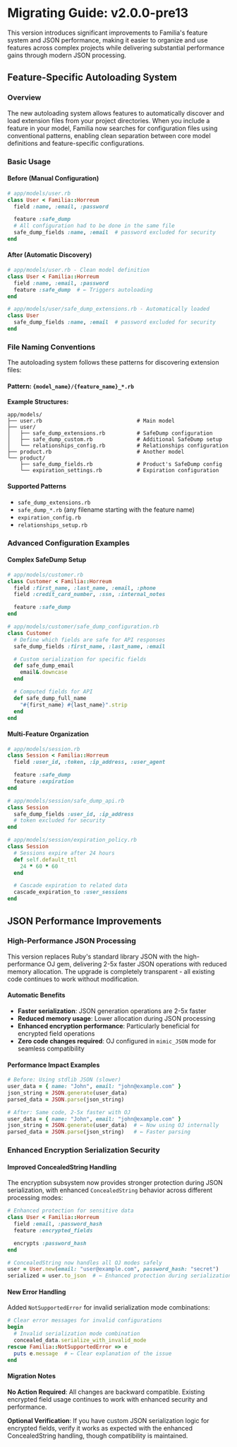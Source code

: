 # Migrating Guide: v2.0.0-pre13

This version introduces significant improvements to Familia's feature system and JSON performance, making it easier to organize and use features across complex projects while delivering substantial performance gains through modern JSON processing.

## Feature-Specific Autoloading System

### Overview

The new autoloading system allows features to automatically discover and load extension files from your project directories. When you include a feature in your model, Familia now searches for configuration files using conventional patterns, enabling clean separation between core model definitions and feature-specific configurations.

### Basic Usage

#### Before (Manual Configuration)
```ruby
# app/models/user.rb
class User < Familia::Horreum
  field :name, :email, :password

  feature :safe_dump
  # All configuration had to be done in the same file
  safe_dump_fields :name, :email  # password excluded for security
end
```

#### After (Automatic Discovery)
```ruby
# app/models/user.rb - Clean model definition
class User < Familia::Horreum
  field :name, :email, :password
  feature :safe_dump  # ← Triggers autoloading
end

# app/models/user/safe_dump_extensions.rb - Automatically loaded
class User
  safe_dump_fields :name, :email  # password excluded for security
end
```

### File Naming Conventions

The autoloading system follows these patterns for discovering extension files:

#### Pattern: `{model_name}/{feature_name}_*.rb`

**Example Structures:**
```
app/models/
├── user.rb                              # Main model
├── user/
│   ├── safe_dump_extensions.rb          # SafeDump configuration
│   ├── safe_dump_custom.rb              # Additional SafeDump setup
│   └── relationships_config.rb          # Relationships configuration
├── product.rb                           # Another model
└── product/
    ├── safe_dump_fields.rb              # Product's SafeDump config
    └── expiration_settings.rb           # Expiration configuration
```

#### Supported Patterns
- `safe_dump_extensions.rb`
- `safe_dump_*.rb` (any filename starting with the feature name)
- `expiration_config.rb`
- `relationships_setup.rb`

### Advanced Configuration Examples

#### Complex SafeDump Setup
```ruby
# app/models/customer.rb
class Customer < Familia::Horreum
  field :first_name, :last_name, :email, :phone
  field :credit_card_number, :ssn, :internal_notes

  feature :safe_dump
end

# app/models/customer/safe_dump_configuration.rb
class Customer
  # Define which fields are safe for API responses
  safe_dump_fields :first_name, :last_name, :email

  # Custom serialization for specific fields
  def safe_dump_email
    email&.downcase
  end

  # Computed fields for API
  def safe_dump_full_name
    "#{first_name} #{last_name}".strip
  end
end
```

#### Multi-Feature Organization
```ruby
# app/models/session.rb
class Session < Familia::Horreum
  field :user_id, :token, :ip_address, :user_agent

  feature :safe_dump
  feature :expiration
end

# app/models/session/safe_dump_api.rb
class Session
  safe_dump_fields :user_id, :ip_address
  # token excluded for security
end

# app/models/session/expiration_policy.rb
class Session
  # Sessions expire after 24 hours
  def self.default_ttl
    24 * 60 * 60
  end

  # Cascade expiration to related data
  cascade_expiration_to :user_sessions
end
```

## JSON Performance Improvements

### High-Performance JSON Processing

This version replaces Ruby's standard library JSON with the high-performance OJ gem, delivering 2-5x faster JSON operations with reduced memory allocation. The upgrade is completely transparent - all existing code continues to work without modification.

#### Automatic Benefits
- **Faster serialization**: JSON generation operations are 2-5x faster
- **Reduced memory usage**: Lower allocation during JSON processing
- **Enhanced encryption performance**: Particularly beneficial for encrypted field operations
- **Zero code changes required**: OJ configured in `mimic_JSON` mode for seamless compatibility

#### Performance Impact Examples
```ruby
# Before: Using stdlib JSON (slower)
user_data = { name: "John", email: "john@example.com" }
json_string = JSON.generate(user_data)
parsed_data = JSON.parse(json_string)

# After: Same code, 2-5x faster with OJ
user_data = { name: "John", email: "john@example.com" }
json_string = JSON.generate(user_data)  # ← Now using OJ internally
parsed_data = JSON.parse(json_string)   # ← Faster parsing
```

### Enhanced Encryption Serialization Security

#### Improved ConcealedString Handling

The encryption subsystem now provides stronger protection during JSON serialization, with enhanced `ConcealedString` behavior across different processing modes:

```ruby
# Enhanced protection for sensitive data
class User < Familia::Horreum
  field :email, :password_hash
  feature :encrypted_fields

  encrypts :password_hash
end

# ConcealedString now handles all OJ modes safely
user = User.new(email: "user@example.com", password_hash: "secret")
serialized = user.to_json  # ← Enhanced protection during serialization
```

#### New Error Handling

Added `NotSupportedError` for invalid serialization mode combinations:

```ruby
# Clear error messages for invalid configurations
begin
  # Invalid serialization mode combination
  concealed_data.serialize_with_invalid_mode
rescue Familia::NotSupportedError => e
  puts e.message  # ← Clear explanation of the issue
end
```

#### Migration Notes

**No Action Required**: All changes are backward compatible. Existing encrypted field usage continues to work with enhanced security and performance.

**Optional Verification**: If you have custom JSON serialization logic for encrypted fields, verify it works as expected with the enhanced ConcealedString handling, though compatibility is maintained.
